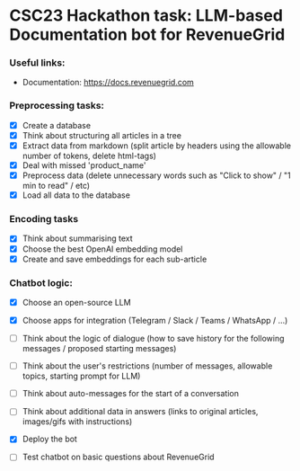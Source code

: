 # CSC23 Hackathon task: LLM-based Documentation bot for RevenueGrid

### Useful links:
* Documentation: https://docs.revenuegrid.com

### Preprocessing tasks:

- [x] Create a database
- [x] Think about structuring all articles in a tree
- [x] Extract data from markdown (split article by headers using the allowable number of tokens, delete html-tags)
- [x] Deal with missed 'product_name'
- [x] Preprocess data (delete unnecessary words such as "Click to show" / "1 min to read" / etc)
- [x] Load all data to the database

### Encoding tasks
- [x] Think about summarising text
- [x] Choose the best OpenAI embedding model
- [x] Create and save embeddings for each sub-article

### Chatbot logic:
- [x] Choose an open-source LLM
- [x] Choose apps for integration (Telegram / Slack / Teams / WhatsApp / ...)
- [ ] Think about the logic of dialogue (how to save history for the following messages / proposed starting messages)
- [ ] Think about the user's restrictions (number of messages, allowable topics, starting prompt for LLM)
- [ ] Think about auto-messages for the start of a conversation
- [ ] Think about additional data in answers (links to original articles, images/gifs with instructions)
- [x] Deploy the bot
- [ ] Test chatbot on basic questions about RevenueGrid

